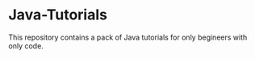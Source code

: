 # Java-Tutorials
This repository contains a pack of Java tutorials for only begineers with only code.
